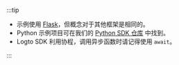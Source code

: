 :::tip

- 示例使用 [Flask](https://flask.palletsprojects.com/en/2.3.x/)，但概念对于其他框架是相同的。
- Python 示例项目可在我们的 [Python SDK 仓库](https://github.com/logto-io/python/tree/master/samples) 中找到。
- Logto SDK 利用协程，调用异步函数时请记得使用 `await`。

:::
